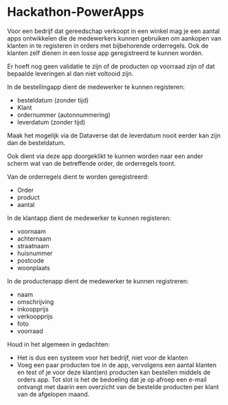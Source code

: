 # Hackathon-PowerApps

Voor een bedrijf dat gereedschap verkoopt in een winkel mag je een aantal apps ontwikkelen die de medewerkers kunnen gebruiken om aankopen van klanten in te registeren in orders met bijbehorende orderregels. Ook de klanten zelf dienen in een losse app geregistreerd te kunnen worden. 

Er hoeft nog geen validatie te zijn of de producten op voorraad zijn of dat bepaalde leveringen al dan niet voltooid zijn.

In de bestellingapp dient de medewerker te kunnen registeren:
- besteldatum (zonder tijd)
- Klant
- ordernummer (autonnummering)
- leverdatum (zonder tijd)

Maak het mogelijk via de Dataverse dat de leverdatum nooit eerder kan zijn dan de besteldatum.

Ook dient via deze app doorgeklikt te kunnen worden naar een ander scherm wat van de betreffende order, de orderregels toont.

Van de orderregels dient te worden geregistreerd:
- Order
- product
- aantal

In de klantapp dient de medewerker te kunnen registeren:
- voornaam
- achternaam
- straatnaam
- huisnummer
- postcode
- woonplaats

In de productenapp dient de medewerker te kunnen registreren:
- naam
- omschrijving
- inkoopprijs
- verkoopprijs
- foto
- voorraad

Houd in het algemeen in gedachten:
- Het is dus een systeem voor het bedrijf, niet voor de klanten
- Voeg een paar producten toe in de app, vervolgens een aantal klanten en test of je voor deze klant(en) producten kan bestellen middels de orders app. Tot slot is het de bedoeling dat je op afroep een e-mail ontvangt met daarin een overzicht van de bestelde producten per klant van de afgelopen maand.
